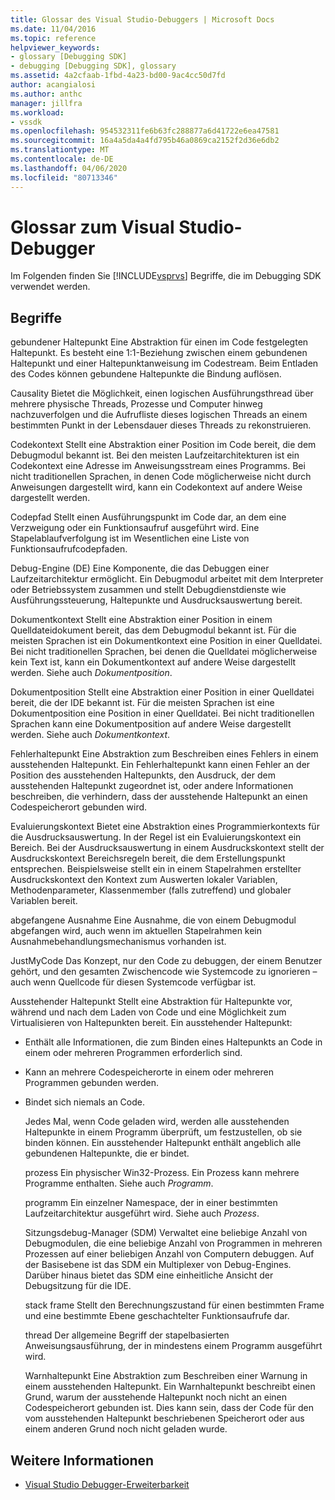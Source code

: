 ```yaml
---
title: Glossar des Visual Studio-Debuggers | Microsoft Docs
ms.date: 11/04/2016
ms.topic: reference
helpviewer_keywords:
- glossary [Debugging SDK]
- debugging [Debugging SDK], glossary
ms.assetid: 4a2cfaab-1fbd-4a23-bd00-9ac4cc50d7fd
author: acangialosi
ms.author: anthc
manager: jillfra
ms.workload:
- vssdk
ms.openlocfilehash: 954532311fe6b63fc288877a6d41722e6ea47581
ms.sourcegitcommit: 16a4a5da4a4fd795b46a0869ca2152f2d36e6db2
ms.translationtype: MT
ms.contentlocale: de-DE
ms.lasthandoff: 04/06/2020
ms.locfileid: "80713346"
---
```

# <a name="visual-studio-debugger-glossary"></a>Glossar zum Visual Studio-Debugger
Im Folgenden finden Sie [!INCLUDE[vsprvs](../../../code-quality/includes/vsprvs_md.md)] Begriffe, die im Debugging SDK verwendet werden.

## <a name="terms"></a>Begriffe
 gebundener Haltepunkt Eine Abstraktion für einen im Code festgelegten Haltepunkt. Es besteht eine 1:1-Beziehung zwischen einem gebundenen Haltepunkt und einer Haltepunktanweisung im Codestream. Beim Entladen des Codes können gebundene Haltepunkte die Bindung auflösen.

 Causality Bietet die Möglichkeit, einen logischen Ausführungsthread über mehrere physische Threads, Prozesse und Computer hinweg nachzuverfolgen und die Aufrufliste dieses logischen Threads an einem bestimmten Punkt in der Lebensdauer dieses Threads zu rekonstruieren.

 Codekontext Stellt eine Abstraktion einer Position im Code bereit, die dem Debugmodul bekannt ist. Bei den meisten Laufzeitarchitekturen ist ein Codekontext eine Adresse im Anweisungsstream eines Programms. Bei nicht traditionellen Sprachen, in denen Code möglicherweise nicht durch Anweisungen dargestellt wird, kann ein Codekontext auf andere Weise dargestellt werden.

 Codepfad Stellt einen Ausführungspunkt im Code dar, an dem eine Verzweigung oder ein Funktionsaufruf ausgeführt wird. Eine Stapelablaufverfolgung ist im Wesentlichen eine Liste von Funktionsaufrufcodepfaden.

 Debug-Engine (DE) Eine Komponente, die das Debuggen einer Laufzeitarchitektur ermöglicht. Ein Debugmodul arbeitet mit dem Interpreter oder Betriebssystem zusammen und stellt Debugdienstdienste wie Ausführungssteuerung, Haltepunkte und Ausdrucksauswertung bereit.

 Dokumentkontext Stellt eine Abstraktion einer Position in einem Quelldateidokument bereit, das dem Debugmodul bekannt ist. Für die meisten Sprachen ist ein Dokumentkontext eine Position in einer Quelldatei. Bei nicht traditionellen Sprachen, bei denen die Quelldatei möglicherweise kein Text ist, kann ein Dokumentkontext auf andere Weise dargestellt werden. Siehe auch *Dokumentposition*.

 Dokumentposition Stellt eine Abstraktion einer Position in einer Quelldatei bereit, die der IDE bekannt ist. Für die meisten Sprachen ist eine Dokumentposition eine Position in einer Quelldatei. Bei nicht traditionellen Sprachen kann eine Dokumentposition auf andere Weise dargestellt werden. Siehe auch *Dokumentkontext*.

 Fehlerhaltepunkt Eine Abstraktion zum Beschreiben eines Fehlers in einem ausstehenden Haltepunkt. Ein Fehlerhaltepunkt kann einen Fehler an der Position des ausstehenden Haltepunkts, den Ausdruck, der dem ausstehenden Haltepunkt zugeordnet ist, oder andere Informationen beschreiben, die verhindern, dass der ausstehende Haltepunkt an einen Codespeicherort gebunden wird.

 Evaluierungskontext Bietet eine Abstraktion eines Programmierkontexts für die Ausdrucksauswertung. In der Regel ist ein Evaluierungskontext ein Bereich. Bei der Ausdrucksauswertung in einem Ausdruckskontext stellt der Ausdruckskontext Bereichsregeln bereit, die dem Erstellungspunkt entsprechen. Beispielsweise stellt ein in einem Stapelrahmen erstellter Ausdruckskontext den Kontext zum Auswerten lokaler Variablen, Methodenparameter, Klassenmember (falls zutreffend) und globaler Variablen bereit.

 abgefangene Ausnahme Eine Ausnahme, die von einem Debugmodul abgefangen wird, auch wenn im aktuellen Stapelrahmen kein Ausnahmebehandlungsmechanismus vorhanden ist.

 JustMyCode Das Konzept, nur den Code zu debuggen, der einem Benutzer gehört, und den gesamten Zwischencode wie Systemcode zu ignorieren – auch wenn Quellcode für diesen Systemcode verfügbar ist.

 Ausstehender Haltepunkt Stellt eine Abstraktion für Haltepunkte vor, während und nach dem Laden von Code und eine Möglichkeit zum Virtualisieren von Haltepunkten bereit. Ein ausstehender Haltepunkt:

- Enthält alle Informationen, die zum Binden eines Haltepunkts an Code in einem oder mehreren Programmen erforderlich sind.

- Kann an mehrere Codespeicherorte in einem oder mehreren Programmen gebunden werden.

- Bindet sich niemals an Code.

  Jedes Mal, wenn Code geladen wird, werden alle ausstehenden Haltepunkte in einem Programm überprüft, um festzustellen, ob sie binden können. Ein ausstehender Haltepunkt enthält angeblich alle gebundenen Haltepunkte, die er bindet.

  prozess Ein physischer Win32-Prozess. Ein Prozess kann mehrere Programme enthalten. Siehe auch *Programm*.

  programm Ein einzelner Namespace, der in einer bestimmten Laufzeitarchitektur ausgeführt wird. Siehe auch *Prozess*.

  Sitzungsdebug-Manager (SDM) Verwaltet eine beliebige Anzahl von Debugmodulen, die eine beliebige Anzahl von Programmen in mehreren Prozessen auf einer beliebigen Anzahl von Computern debuggen. Auf der Basisebene ist das SDM ein Multiplexer von Debug-Engines. Darüber hinaus bietet das SDM eine einheitliche Ansicht der Debugsitzung für die IDE.

  stack frame Stellt den Berechnungszustand für einen bestimmten Frame und eine bestimmte Ebene geschachtelter Funktionsaufrufe dar.

  thread Der allgemeine Begriff der stapelbasierten Anweisungsausführung, der in mindestens einem Programm ausgeführt wird.

  Warnhaltepunkt Eine Abstraktion zum Beschreiben einer Warnung in einem ausstehenden Haltepunkt. Ein Warnhaltepunkt beschreibt einen Grund, warum der ausstehende Haltepunkt noch nicht an einen Codespeicherort gebunden ist. Dies kann sein, dass der Code für den vom ausstehenden Haltepunkt beschriebenen Speicherort oder aus einem anderen Grund noch nicht geladen wurde.

## <a name="see-also"></a>Weitere Informationen
- [Visual Studio Debugger-Erweiterbarkeit](../../../extensibility/debugger/visual-studio-debugger-extensibility.md)

